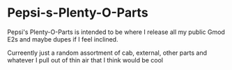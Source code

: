 # Pepsi-s-Plenty-O-Parts


Pepsi's Plenty-O-Parts is intended to be where I release all my public Gmod E2s and maybe dupes if I feel inclined. 

Curreently just a random assortment of cab, external, other parts and whatever I pull out of thin air that I think would be cool

